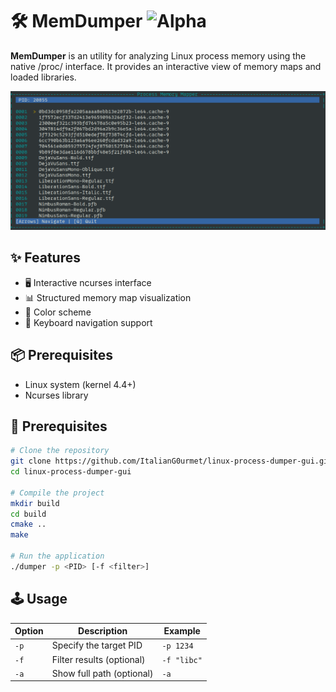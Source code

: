 # 🛠️ MemDumper ![Alpha](https://img.shields.io/badge/Status-Alpha-red)

**MemDumper** is an utility for analyzing Linux process memory using the native /proc/ interface. It provides an interactive view of memory maps and loaded libraries.

![Screenshot](screenshot.png)

## ✨ Features
- 🖥️ Interactive ncurses interface
- 📊 Structured memory map visualization
- 🎨 Color scheme
- 📁 Keyboard navigation support

## 📦 Prerequisites
- Linux system (kernel 4.4+)
- Ncurses library

## 🚀 Prerequisites
```bash
# Clone the repository
git clone https://github.com/ItalianG0urmet/linux-process-dumper-gui.git
cd linux-process-dumper-gui

# Compile the project
mkdir build
cd build
cmake ..
make

# Run the application
./dumper -p <PID> [-f <filter>]
```
## 🕹️ Usage
| Option  | Description                | 	Example                 |
|---------|----------------------------|--------------------------|
| `-p`    | 	Specify the target PID    | `-p 1234`               |
| `-f`    |   Filter results (optional) | `-f "libc"`             |
| `-a`    |   Show full path (optional) | `-a`                    |
